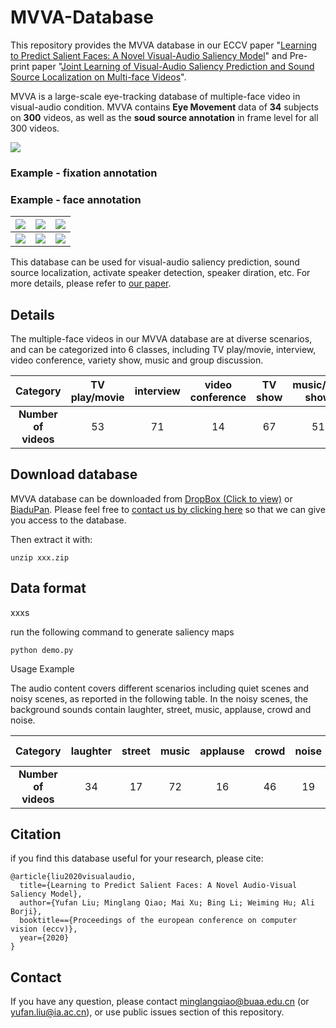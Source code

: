 # MVVA-Database
This repository provides the MVVA database in our ECCV paper "[Learning to Predict Salient Faces: A Novel Visual-Audio Saliency Model](https://www.ecva.net/papers/eccv_2020/papers_ECCV/papers/123650409.pdf)" and Pre-print paper "[Joint Learning of Visual-Audio Saliency Prediction and Sound Source Localization on Multi-face Videos](https://arxiv.org/pdf/2111.08567.pdf)".

MVVA is a large-scale eye-tracking database of multiple-face video in visual-audio condition. MVVA contains **Eye Movement** data of **34** subjects on **300** videos, as well as the **soud source annotation** in frame level for all 300 videos. 

![](https://github.com/MinglangQiao/MVVA-Database/blob/master/fig/talking/all_video-2.jpg)

### Example - fixation annotation


### Example - face annotation
![](https://github.com/MinglangQiao/MVVA-Database/blob/master/fig/talking/91%2000_00_03-00_00_08.gif)  |  ![](https://github.com/MinglangQiao/MVVA-Database/blob/master/fig/talking/225%2000_00_02-00_00_07.gif)  |  ![](https://github.com/MinglangQiao/MVVA-Database/blob/master/fig/talking/222%2000_00_03-00_00_09.gif)
:-------------------------:|:-------------------------:|:-------------------------:
![](https://github.com/MinglangQiao/MVVA-Database/blob/master/fig/talking/102%2000_00_06-00_00_13.gif)  |  ![](https://github.com/MinglangQiao/MVVA-Database/blob/master/fig/talking/315%2000_00_01-00_00_08.gif)  |  ![](https://github.com/MinglangQiao/MVVA-Database/blob/master/fig/talking/219%2000_00_03-00_00_10.gif)

<!-- ### comparation with [MUVFET](https://github.com/yufanLIU/salient-face-in-MUVFET)(visual-only) -->


This database can be used for visual-audio saliency prediction, sound source localization, activate speaker detection, speaker diration, etc. For more details, please refer to [our paper](https://www.ecva.net/papers/eccv_2020/papers_ECCV/papers/123650409.pdf).

## Details
The multiple-face videos in our MVVA database are at diverse scenarios, and can be categorized into 6 classes,
including TV play/movie, interview, video conference, variety show, music and
group discussion. 
<!-- ![category](./fig/category.PNG) -->
|  <b>Category  | TV play/movie  | interview | video conference | TV show | music/talk show | group overall | overall |
|  :----:  | :----:  | :----:  | :----: |  :----:  | :----:  |  :----:  | :----:  |
| <b>Number of videos | 53 |  71  | 14 | 67 | 51 | 44 | 300 |

<!-- <p align="center"><img src="https://github.com/YuhangSong/DHP/blob/master/imgs/VRBasketball_all.gif"/></p> -->

## Download database
MVVA database can be downloaded from [DropBox (Click to view)](https://www.dropbox.com/s/xuai3q9dn1awy41/mvva_database_v1.zip?dl=0) or [BiaduPan](https://pan.baidu.com/s/1Co2SDgUmaCjgGefJJlFtNg). Please feel free to [contact us by clicking here](mailto:yufan.liu@ia.ac.cn,MinglangQiao@buaa.edu.cn) so that we can give you access to the database.

Then extract it with:
```
unzip xxx.zip
```

## Data format
xxxs

run the following command to generate saliency maps 
```
python demo.py
```

Usage Example




The audio content covers different scenarios including quiet scenes and noisy scenes, as reported in the following table. In the noisy scenes, the
background sounds contain laughter, street, music, applause, crowd and noise.
<!-- ![category](./fig/audio_scenes.PNG) -->
|  <b>Category  | laughter  | street | music | applause | crowd | noise | quiet scenes | overall |
|  :----:  | :----:  | :----:  | :----: |  :----:  | :----:  |  :----:  | :----:  | :----:  |
| <b>Number of videos | 34 |  17  | 72 | 16 | 46 | 19 | 96 | 300 |


## Citation

if you find this database useful for your research, please cite:
```
@article{liu2020visualaudio,
  title={Learning to Predict Salient Faces: A Novel Audio-Visual Saliency Model},
  author={Yufan Liu; Minglang Qiao; Mai Xu; Bing Li; Weiming Hu; Ali Borji},
  booktitle=={Proceedings of the european conference on computer vision (eccv)},
  year={2020}
}
```

## Contact
If you have any question, please contact minglangqiao@buaa.edu.cn (or yufan.liu@ia.ac.cn), or use public issues section of this repository.
